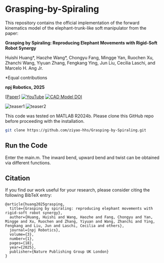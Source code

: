 # Grasping-by-Spiraling
This repository contains the official implementation of the forward kinematics model of the elephant-trunk-like soft manipulator from the paper:

**Grasping by Spiraling: Reproducing Elephant Movements with Rigid-Soft Robot Synergy**

Huishi Huang*, Haozhe Wang*, Chongyu Fang, Mingge Yan, Ruochen Xu, Zhanchi Wang, Yiyuan Zhang, Fengkang Ying, Jun Liu, Cecilia Laschi, and Marcelo H. Ang Jr.

*Equal contributions

**npj Robotics, 2025**

[[Paper](https://www.nature.com/articles/s44182-025-00038-z)] [![YouTube](https://img.shields.io/badge/YouTube-%23FF0000.svg?style=for-the-badge&logo=YouTube&logoColor=white)](https://youtu.be/PTp5jDlo7DI) [![CAD Model DOI](https://zenodo.org/badge/DOI/10.5281/zenodo.15278644.svg)](https://doi.org/10.5281/zenodo.15278644)

![teaser1](./readme_images/1_1.png)
![teaser2](./readme_images/1_2.png)

This code was tested on MATLAB R2024b\. Please clone this GitHub repo before proceeding with the installation.

```bash
git clone https://github.com/ziyao-hhs/Grasping-by-Spiraling.git
```
## Run the Code
Enter the main.m. The inward bend, upward bend and twist can be obtained via different functions. 

## Citation
If you find our work useful for your research, please consider citing the following BibTeX entry:
```
@article{huang2025grasping,
  title={Grasping by spiraling: reproducing elephant movements with rigid-soft robot synergy},
  author={Huang, Huishi and Wang, Haozhe and Fang, Chongyu and Yan, Mingge and Xu, Ruochen and Zhang, Yiyuan and Wang, Zhanchi and Ying, Fengkang and Liu, Jun and Laschi, Cecilia and others},
  journal={npj Robotics},
  volume={3},
  number={1},
  pages={18},
  year={2025},
  publisher={Nature Publishing Group UK London}
}
